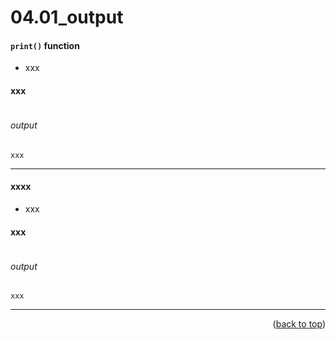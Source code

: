 <a name="topage"></a>

# 04.01_output


#### `print()` function
 
* xxx

#### xxx
```
```

###### output
```
xxx
```

----

#### xxxx

* xxx

#### xxx
```
```

###### output
```
xxx
```


----

<p align="right">(<a href="#topage">back to top</a>)</p>
<br/>
